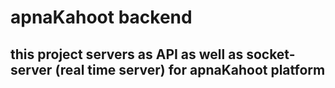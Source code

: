 # apnaKahoot backend
## this project servers as API as well as socket-server (real time server) for apnaKahoot platform